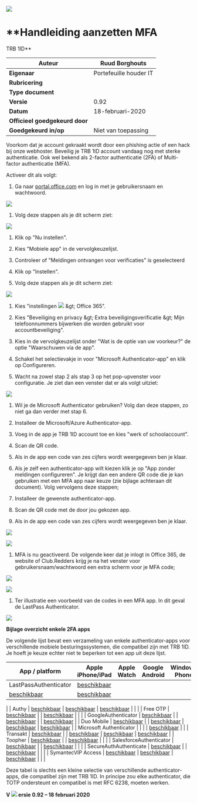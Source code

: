 ![](RackMultipart20200914-4-1lg4yxe_html_951cb241d90d6b5b.png)

# **Handleiding aanzetten MFA
 TRB 1ID**

| **Auteur** | Ruud Borghouts |
| --- | --- |
| **Eigenaar** | Portefeuille houder IT |
| **Rubricering** | |
| **Type document** | |
| **Versie** | 0.92 |
| **Datum** | 18-februari-2020 |
| **Officieel goedgekeurd door** | |
| **Goedgekeurd in/op** | Niet van toepassing |

Voorkom dat je account gekraakt wordt door een phishing actie of een hack bij onze webhoster. Beveilig je TRB 1ID account vandaag nog met sterke authenticatie. Ook wel bekend als 2-factor authenticatie (2FA) of Multi-factor authenticatie (MFA).

Activeer dit als volgt:

1. Ga naar [portal.office.com](https://portal.office.com/OLS/MySoftware.aspx) en log in met je gebruikersnaam en wachtwoord.

![](RackMultipart20200914-4-1lg4yxe_html_94ea68d3f7bce7b5.png)

1. Volg deze stappen als je dit scherm ziet:


![](RackMultipart20200914-4-1lg4yxe_html_6de844e4f649e25d.png)

  1. Klik op &quot;Nu instellen&quot;.
  2. Kies &quot;Mobiele app&quot; in de vervolgkeuzelijst.
  3. Controleer of &quot;Meldingen ontvangen voor verificaties&quot; is geselecteerd
  4. Klik op &quot;Instellen&quot;.

1. Volg deze stappen als je dit scherm ziet:


![](RackMultipart20200914-4-1lg4yxe_html_b60830932ad38565.png)

  1. Kies &quot;instellingen ![](RackMultipart20200914-4-1lg4yxe_html_77a2f0e1d88626d2.png) \&gt; Office 365&quot;.
  2. Kies &quot;Beveiliging en privacy \&gt; Extra beveiligingsverificatie \&gt; Mijn telefoonnummers bijwerken die worden gebruikt voor accountbeveiliging&quot;.
  3. Kies in de vervolgkeuzelijst onder &quot;Wat is de optie van uw voorkeur?&quot; de optie &quot;Waarschuwen via de app&quot;.
  4. Schakel het selectievakje in voor &quot;Microsoft Authenticator-app&quot; en klik op Configureren.

1. Wacht na zowel stap 2 als stap 3 op het pop-upvenster voor configuratie.
 Je ziet dan een venster dat er als volgt uitziet:


![](RackMultipart20200914-4-1lg4yxe_html_bf7e0c18d4c6f25.png)

1. Wil je de Microsoft Authenticator gebruiken? Volg dan deze stappen, zo niet ga dan verder met stap 6.
  1. Installeer de Microsoft/Azure Authenticator-app.
  2. Voeg in de app je TRB 1ID account toe en kies &quot;werk of schoolaccount&quot;.
  3. Scan de QR code.
  4. Als in de app een code van zes cijfers wordt weergegeven ben je klaar.

1. Als je zelf een authenticator-app wilt kiezen klik je op &quot;App zonder meldingen configureren&quot;. Je krijgt dan een andere QR code die je kan gebruiken met een MFA app naar keuze (zie bijlage achteraan dit document). Volg vervolgens deze stappen;
  1. Installeer de gewenste authenticator-app.
  2. Scan de QR code met de door jou gekozen app.
  3. Als in de app een code van zes cijfers wordt weergegeven ben je klaar.

![](RackMultipart20200914-4-1lg4yxe_html_3cbf186a882a4a12.png)

![](RackMultipart20200914-4-1lg4yxe_html_ebb05304c1b8852b.jpg)

1. MFA is nu geactiveerd. De volgende keer dat je inlogt in Office 365, de website of Club.Redders krijg je na het venster voor gebruikersnaam/wachtwoord een extra scherm voor je MFA code;

![](RackMultipart20200914-4-1lg4yxe_html_8a11dba5457fa8cd.png)

![](RackMultipart20200914-4-1lg4yxe_html_1f6d1daec0b45cc5.png)

1. Ter illustratie een voorbeeld van de codes in een MFA app.
 In dit geval de LastPass Authenticator.


![](RackMultipart20200914-4-1lg4yxe_html_1dc3a7b98826a7d.png)

**Bijlage overzicht enkele 2FA apps**

De volgende lijst bevat een verzameling van enkele authenticator-apps voor verschillende mobiele besturingssystemen, die compatibel zijn met TRB 1ID. Je hoeft je keuze echter niet te beperken tot een app uit deze lijst.

| **App / platform** | **Apple iPhone/iPad** | **Apple Watch** | **Google Android** | **Windows Phone** | **Black Berry** |
| --- | --- | --- | --- | --- | --- |
| LastPassAuthenticator | [beschikbaar](https://itunes.apple.com/us/app/lastpass-authenticator/id1079110004) |
 | [beschikbaar](https://play.google.com/store/apps/details?id=com.lastpass.authenticator) | [beschikbaar](https://www.microsoft.com/en-us/store/apps/lastpass-authenticator/9nblggh5l9d7) |
 |
| Authy
 | [beschikbaar](https://itunes.apple.com/us/app/authy/id494168017?mt=8) | [beschikbaar](https://itunes.apple.com/us/app/authy/id494168017?mt=8) | [beschikbaar](https://play.google.com/store/apps/details?id=com.authy.authy&amp;hl=en) |
 |
 |
| Free OTP
 | [beschikbaar](https://itunes.apple.com/us/app/freeotp-authenticator/id872559395?mt=8) |
 | [beschikbaar](https://play.google.com/store/apps/details?id=org.fedorahosted.freeotp) |
 |
 |
| GoogleAuthenticator | [beschikbaar](https://itunes.apple.com/us/app/google-%20authenticator/id388497605?mt=8) |
 | [beschikbaar](https://play.google.com/store/apps/details?id=com.google.android.apps.authenticator2&amp;hl=en) |
 | [beschikbaar](https://support.google.com/accounts/answer/1066447?hl=en) |
| Duo Mobile
 | [beschikbaar](https://itunes.apple.com/us/app/duo-mobile/id422663827) |
 | [beschikbaar](https://play.google.com/store/apps/details?id=com.duosecurity.duomobile&amp;hl=en) | [beschikbaar](http://guide.duosecurity.com/windows-phone-7) | [beschikbaar](http://guide.duosecurity.com/blackberry) |
| Microsoft Authenticator |
 |
 |
 | [beschikbaar](http://www.windowsphone.com/en-us/store/app/authenticator/021dd79f-0598-%20e011-986b-78e7d1fa76f8) |
 |
| Transakt
 | [beschikbaar](https://itunes.apple.com/za/app/transakt/id579228231?mt=8&amp;uo=4) |
 | [beschikbaar](https://play.google.com/store/apps/details?id=com.entersekt.android.transakt) | [beschikbaar](http://www.windowsphone.com/s?appid=d05bcee7-4c5d-4710-aae1-a48c66dc53b9) | [beschikbaar](http://appworld.blackberry.com/webstore/content/43045889/) |
| Toopher
 | [beschikbaar](https://itunes.apple.com/us/app/toopher/id562592093?mt=8) |
 | [beschikbaar](https://play.google.com/store/apps/details?id=com.toopher.android&amp;hl=en) |
 |
 |
| SalesforceAuthenticator | [beschikbaar](https://itunes.apple.com/us/app/salesforce-%20authenticator/id782057975?mt=8) |
 | [beschikbaar](https://play.google.com/store/apps/details?id=com.salesforce.authenticator&amp;hl=en) |
 |
 |
| SecureAuthAuthenticate | [beschikbaar](https://itunes.apple.com/nl/app/secureauth-authenticate/id615536686?mt=8) |
 | [beschikbaar](https://play.google.com/store/apps/details?id=secureauth.android.token&amp;hl=nl) |
 |
 |
| SymantecVIP Access | [beschikbaar](https://itunes.apple.com/app/vip-access-for-iphone/id307658513) | [beschikbaar](https://itunes.apple.com/app/vip-access-for-iphone/id307658513) | [beschikbaar](https://play.google.com/store/apps/details?id=com.verisign.mvip.main&amp;hl=en) |
 |
 |

Deze tabel is slechts een kleine selectie van verschillende authenticator-apps, die compatibel zijn met TRB 1ID. In principe zou elke authenticator, die TOTP ondersteunt en compatibel is met RFC 6238, moeten werken.

**V ![](RackMultipart20200914-4-1lg4yxe_html_1433a220122ab2c7.jpg) ersie 0.92 – 18 februari 2020**
